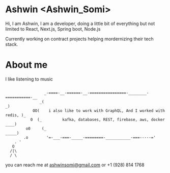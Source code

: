 <!--## Hi there 👋-->
# Ashwin <Ashwin_Somi> 

Hi, I am Ashwin, I am a developer, doing a little bit of everything but not limited to React, Next.js, Spring boot, Node.js

Currently working on contract projects helping mordernizing their tech stack.

# About me
I like listening to music 
```

                 _-====-__-======-__-================-________-===========-__
               _(                                                           _)
            OO(    i also like to work with GraphQL, And I worked with redis, )_
           0  (_         kafka, databases, REST, firebase, aws, docker  ____)
         o0     (_                                                _____)
        .o        '=-___-===-_____-========-___________-===-----='                             
    . '
   O
  /|\
  / \
```

you can reach me at ashwinsomi@gmail.com or +1 (928) 814 1768

<!--
**AshwinSomi/AshwinSomi** is a ✨ _special_ ✨ repository because its `README.md` (this file) appears on your GitHub profile.

Here are some ideas to get you started:

- 🔭 I’m currently working on ...
- 🌱 I’m currently learning ...
- 👯 I’m looking to collaborate on ...
- 🤔 I’m looking for help with ...
- 💬 Ask me about ...
- 📫 How to reach me: ...
- 😄 Pronouns: ...
- ⚡ Fun fact: ...
-->
